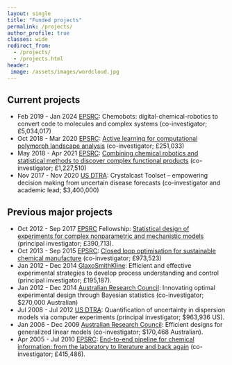 ```yaml
---
layout: single
title: "Funded projects"
permalink: /projects/
author_profile: true
classes: wide
redirect_from: 
  - /projects/
  - /projects.html
header: 
 image: /assets/images/wordcloud.jpg 
---
```


## Current projects

- Feb 2019 - Jan 2024 [EPSRC](https://epsrc.ukri.org): Chemobots: digital-chemical-robotics to convert code to molecules and complex systems (co-investigator; &#163;5,034,017)
- Oct 2018 - Mar 2020 [EPSRC](https://epsrc.ukri.org): [Active learning for computational polymorph landscape analysis](https://gow.epsrc.ukri.org/NGBOViewGrant.aspx?GrantRef=EP/S015418/1) (co-investigator; &#163;251,033)
- May 2018 - Apr 2021 [EPSRC](https://epsrc.ukri.org): [Combining chemical robotics and statistical methods to discover complex functional products](https://gow.epsrc.ukri.org/NGBOViewGrant.aspx?GrantRef=EP/R009902/1) (co-investigator; &#163;1,227,510)
- Nov 2017 - Nov 2020 [US DTRA](http://www.dtra.mil): Crystalcast Toolset – empowering decision making from uncertain disease forecasts (co-investigator and academic lead; &#36;3,400,000)

## Previous major projects
- Oct 2012 - Sep 2017 [EPSRC](https://epsrc.ukri.org) Fellowship: [Statistical design of experiments for complex nonparametric and mechanistic models](https://gow.epsrc.ukri.org/NGBOViewGrant.aspx?GrantRef=EP/J018317/1) (principal investigator; &#163;390,713).
- Oct 2013 - Sep 2015 [EPSRC](https://epsrc.ukri.org): [Closed loop optimisation for sustainable chemical manufacture](https://gow.epsrc.ukri.org/NGBOViewGrant.aspx?GrantRef=EP/L003309/1) (co-investigator; &#163;973,523)
- Jan 2012 - Dec 2014 [GlaxoSmithKline](https://www.gsk.com): Efficient and effective experimental strategies to develop process understanding and control (principal investigator; &#163;195,187).
- Jan 2012 - Dec 2014 [Australian Research Council](https://www.arc.gov.au): Innovating optimal experimental design through Bayesian statistics (co-investigator; &#36;270,000 Australian)
- Jul 2008 - Jul 2012 [US DTRA](http://www.dtra.mil): Quantification of uncertainty in dispersion models via computer experiments (principal investigator; &#36;963,936 US).
- Jan 2006 - Dec 2009 [Australian Research Council](https://www.arc.gov.au): Efficient designs for generalized linear models (co-investigator; &#36;170,468 Australian).
- Apr 2005 - Jul 2010 [EPSRC](https://epsrc.ukri.org):  [End-to-end pipeline for chemical information: from the laboratory to literature and back again](https://gow.epsrc.ukri.org/NGBOViewGrant.aspx?GrantRef=EP/C008863/1) (co-investigator; &#163;415,486).